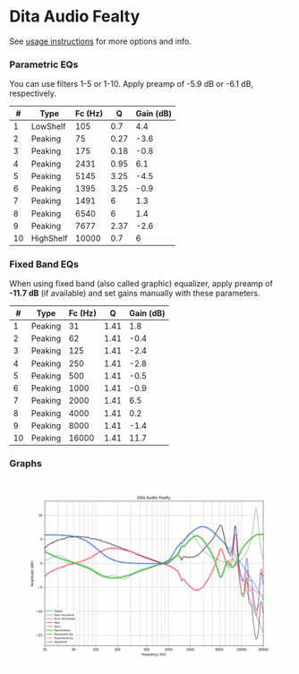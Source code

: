 # Dita Audio Fealty
See [usage instructions](https://github.com/jaakkopasanen/AutoEq#usage) for more options and info.

### Parametric EQs
You can use filters 1-5 or 1-10. Apply preamp of -5.9 dB or -6.1 dB, respectively.

|   # | Type      |   Fc (Hz) |    Q |   Gain (dB) |
|-----|-----------|-----------|------|-------------|
|   1 | LowShelf  |       105 | 0.7  |         4.4 |
|   2 | Peaking   |        75 | 0.27 |        -3.6 |
|   3 | Peaking   |       175 | 0.18 |        -0.8 |
|   4 | Peaking   |      2431 | 0.95 |         6.1 |
|   5 | Peaking   |      5145 | 3.25 |        -4.5 |
|   6 | Peaking   |      1395 | 3.25 |        -0.9 |
|   7 | Peaking   |      1491 | 6    |         1.3 |
|   8 | Peaking   |      6540 | 6    |         1.4 |
|   9 | Peaking   |      7677 | 2.37 |        -2.6 |
|  10 | HighShelf |     10000 | 0.7  |         6   |

### Fixed Band EQs
When using fixed band (also called graphic) equalizer, apply preamp of **-11.7 dB** (if available) and set gains manually with these parameters.

|   # | Type    |   Fc (Hz) |    Q |   Gain (dB) |
|-----|---------|-----------|------|-------------|
|   1 | Peaking |        31 | 1.41 |         1.8 |
|   2 | Peaking |        62 | 1.41 |        -0.4 |
|   3 | Peaking |       125 | 1.41 |        -2.4 |
|   4 | Peaking |       250 | 1.41 |        -2.8 |
|   5 | Peaking |       500 | 1.41 |        -0.5 |
|   6 | Peaking |      1000 | 1.41 |        -0.9 |
|   7 | Peaking |      2000 | 1.41 |         6.5 |
|   8 | Peaking |      4000 | 1.41 |         0.2 |
|   9 | Peaking |      8000 | 1.41 |        -1.4 |
|  10 | Peaking |     16000 | 1.41 |        11.7 |

### Graphs
![](./Dita%20Audio%20Fealty.png)

